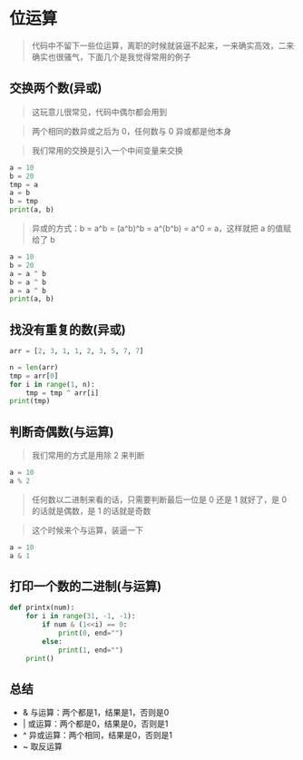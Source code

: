 # 位运算

> 代码中不留下一些位运算，离职的时候就装逼不起来，一来确实高效，二来确实也很骚气，下面几个是我觉得常用的例子

## 交换两个数(异或)

> 这玩意儿很常见，代码中偶尔都会用到

> 两个相同的数异或之后为 0，任何数与 0 异或都是他本身

> 我们常用的交换是引入一个中间变量来交换

```py
a = 10
b = 20
tmp = a
a = b
b = tmp
print(a, b)
```

> 异或的方式：b = a^b = (a^b)^b = a^(b^b) = a^0 = a，这样就把 a 的值赋给了 b

```py
a = 10
b = 20
a = a ^ b
b = a ^ b
a = a ^ b
print(a, b)
```

## 找没有重复的数(异或)

```py
arr = [2, 3, 1, 1, 2, 3, 5, 7, 7]

n = len(arr)
tmp = arr[0]
for i in range(1, n):
    tmp = tmp ^ arr[i]
print(tmp)
```

## 判断奇偶数(与运算)

> 我们常用的方式是用除 2 来判断

```py
a = 10
a % 2
```

> 任何数以二进制来看的话，只需要判断最后一位是 0 还是 1 就好了，是 0 的话就是偶数，是 1 的话就是奇数

> 这个时候来个与运算，装逼一下

```py
a = 10
a & 1
```

## 打印一个数的二进制(与运算)

```py
def printx(num):
    for i in range(31, -1, -1):
        if num & (1<<i) == 0:
            print(0, end="")
        else:
            print(1, end="")
    print()
```

## 总结

- & 与运算：两个都是1，结果是1，否则是0
- | 或运算：两个都是0，结果是0，否则是1
- ^ 异或运算：两个相同，结果是0，否则是1
- ~ 取反运算
